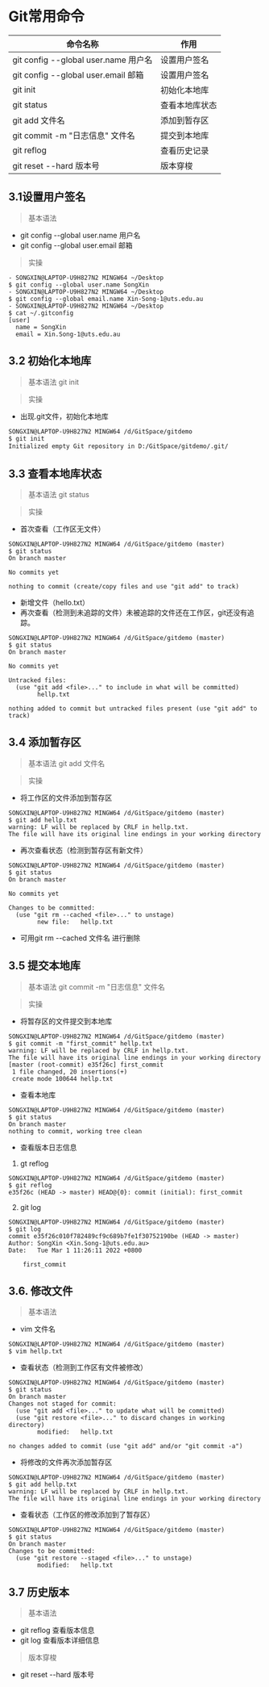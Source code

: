 Git常用命令
=======

|命令名称 |作用|
|----|----|
|git config --global user.name 用户名 |设置用户签名|
|git config --global user.email 邮箱 |设置用户签名
|git init |初始化本地库
|git status |查看本地库状态
|git add 文件名 |添加到暂存区
|git commit -m "日志信息" 文件名 |提交到本地库
|git reflog |查看历史记录
|git reset --hard 版本号 |版本穿梭

## 3.1设置用户签名
> 基本语法
- git config --global user.name 用户名
- git config --global user.email 邮箱

> 实操 
```
- SONGXIN@LAPTOP-U9H827N2 MINGW64 ~/Desktop
$ git config --global user.name SongXin
- SONGXIN@LAPTOP-U9H827N2 MINGW64 ~/Desktop
$ git config --global email.name Xin-Song-1@uts.edu.au
- SONGXIN@LAPTOP-U9H827N2 MINGW64 ~/Desktop
$ cat ~/.gitconfig
[user]
  name = SongXin
  email = Xin.Song-1@uts.edu.au
```
## 3.2 初始化本地库
> 基本语法
git init

>实操
- 出现.git文件，初始化本地库
```bash
SONGXIN@LAPTOP-U9H827N2 MINGW64 /d/GitSpace/gitdemo
$ git init
Initialized empty Git repository in D:/GitSpace/gitdemo/.git/
```


## 3.3 查看本地库状态
> 基本语法
git status

> 实操
- 首次查看（工作区无文件）
```
SONGXIN@LAPTOP-U9H827N2 MINGW64 /d/GitSpace/gitdemo (master)
$ git status
On branch master

No commits yet

nothing to commit (create/copy files and use "git add" to track)

```
- 新增文件（hello.txt）
- 再次查看（检测到未追踪的文件）未被追踪的文件还在工作区，git还没有追踪。
```
SONGXIN@LAPTOP-U9H827N2 MINGW64 /d/GitSpace/gitdemo (master)
$ git status
On branch master

No commits yet

Untracked files:
  (use "git add <file>..." to include in what will be committed)
        hellp.txt

nothing added to commit but untracked files present (use "git add" to track)

```




## 3.4 添加暂存区
> 基本语法
git add 文件名

> 实操
- 将工作区的文件添加到暂存区
```
SONGXIN@LAPTOP-U9H827N2 MINGW64 /d/GitSpace/gitdemo (master)
$ git add hellp.txt
warning: LF will be replaced by CRLF in hellp.txt.
The file will have its original line endings in your working directory
```
- 再次查看状态（检测到暂存区有新文件）
```
SONGXIN@LAPTOP-U9H827N2 MINGW64 /d/GitSpace/gitdemo (master)
$ git status
On branch master

No commits yet

Changes to be committed:
  (use "git rm --cached <file>..." to unstage)
        new file:   hellp.txt
```
- 可用git rm --cached 文件名 进行删除

## 3.5 提交本地库
> 基本语法
git commit -m "日志信息" 文件名

>实操
- 将暂存区的文件提交到本地库
```
SONGXIN@LAPTOP-U9H827N2 MINGW64 /d/GitSpace/gitdemo (master)
$ git commit -m "first_commit" hellp.txt
warning: LF will be replaced by CRLF in hellp.txt.
The file will have its original line endings in your working directory
[master (root-commit) e35f26c] first_commit
 1 file changed, 20 insertions(+)
 create mode 100644 hellp.txt
 ```
- 查看本地库
```
SONGXIN@LAPTOP-U9H827N2 MINGW64 /d/GitSpace/gitdemo (master)
$ git status
On branch master
nothing to commit, working tree clean
```
- 查看版本日志信息
1. gt reflog
```
SONGXIN@LAPTOP-U9H827N2 MINGW64 /d/GitSpace/gitdemo (master)
$ git reflog
e35f26c (HEAD -> master) HEAD@{0}: commit (initial): first_commit
```
2. git log
```
SONGXIN@LAPTOP-U9H827N2 MINGW64 /d/GitSpace/gitdemo (master)
$ git log
commit e35f26c010f782489cf9c689b7fe1f30752190be (HEAD -> master)
Author: SongXin <Xin.Song-1@uts.edu.au>
Date:   Tue Mar 1 11:26:11 2022 +0800

    first_commit
```

## 3.6. 修改文件
> 基本语法
- vim 文件名
```
SONGXIN@LAPTOP-U9H827N2 MINGW64 /d/GitSpace/gitdemo (master)
$ vim hellp.txt
```
- 查看状态（检测到工作区有文件被修改）
```
SONGXIN@LAPTOP-U9H827N2 MINGW64 /d/GitSpace/gitdemo (master)
$ git status
On branch master
Changes not staged for commit:
  (use "git add <file>..." to update what will be committed)
  (use "git restore <file>..." to discard changes in working directory)
        modified:   hellp.txt

no changes added to commit (use "git add" and/or "git commit -a")
```
-  将修改的文件再次添加暂存区
```
SONGXIN@LAPTOP-U9H827N2 MINGW64 /d/GitSpace/gitdemo (master)
$ git add hellp.txt
warning: LF will be replaced by CRLF in hellp.txt.
The file will have its original line endings in your working directory

```
- 查看状态（工作区的修改添加到了暂存区）
```
SONGXIN@LAPTOP-U9H827N2 MINGW64 /d/GitSpace/gitdemo (master)
$ git status
On branch master
Changes to be committed:
  (use "git restore --staged <file>..." to unstage)
        modified:   hellp.txt 
```

## 3.7 历史版本
> 基本语法
- git reflog 查看版本信息
- git log 查看版本详细信息

> 版本穿梭
- git reset --hard 版本号
